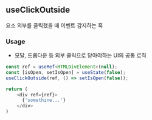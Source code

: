 ## useClickOutside

요소 외부를 클릭했을 때 이벤트 감지하는 훅

### Usage

- 모달, 드롭다운 등 외부 클릭으로 닫아야하는 UI의 공통 로직

```typescript
const ref = useRef<HTMLDivElement>(null);
const [isOpen, setIsOpen] = useState(false);
useClickOutside(ref, () => setIsOpen(false));

return (
    <div ref={ref}>
      {'somethine...'}
    </div>
)
```
